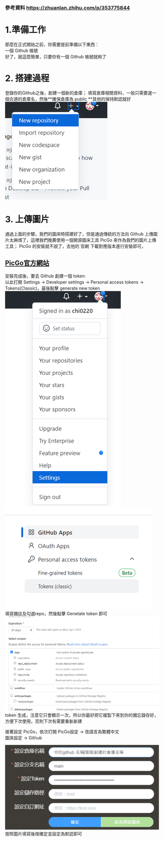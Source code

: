 ### 參考資料 https://zhuanlan.zhihu.com/p/353775844  
# 1.準備工作
那麼在正式開始之前，你需要提前準備以下東西：  
一個 Github 帳號  
好了，就這麼簡單，只要你有一個 Github 帳號就夠了  

# 2. 搭建過程
登錄你的Github之後，創建一個新的倉庫；
填寫倉庫相關資料，一般只需要選一個合適的倉庫名，然後**確保倉庫為 public **其他的保持默認就好   
![new repository](https://raw.githubusercontent.com/chi0220/Image-Space/main/20230304120511.png)

# 3. 上傳圖片
通過上面的步驟，我們的圖床時搭建好了，但是通過傳統的方法向 Github 上傳圖片太麻煩了，這裡我們推薦使用一個開源圖床工具 PicGo 來作為我們的圖片上傳工具；
PicGo 的安裝就不說了，去他的 官網 下載對應版本進行安裝即可，
## [PicGo官方網站](https://picgo.github.io/PicGo-Doc/zh/guide/)
安裝完成後，要去 Github 創建一個 token:  
以此打開 Settings -> Developer settings -> Personal access tokens -> Tokens(Classic)，最後點擊 generate new token  
![setting](https://raw.githubusercontent.com/chi0220/Image-Space/main/20230304120802.png)  
![tokenclassic](https://raw.githubusercontent.com/chi0220/Image-Space/main/20230304120901.png)  
填寫備註及勾選repo，然後點擊 Genetate token 即可
![repo](https://raw.githubusercontent.com/chi0220/Image-Space/main/20230304121115.png)  
token 生成，注意它只會顯示一次，所以你最好把它複製下來到你的備忘錄存好，方便下次使用，否則下次有需要重新新建  

接著設定 PicGo，依次打開 PicGo設定 -> 改語言為繁體中文  
圖床設定 -> Github  

![github setting](https://raw.githubusercontent.com/chi0220/Image-Space/main/20230304121513.png)  
按照圖片填寫後按確定並設定為默認即可  


